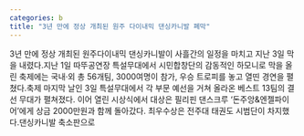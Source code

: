 ```yaml
---
categories: b
title: "3년 만에 정상 개최된 원주 다이내믹 댄싱카니발 폐막"
---
```

3년 만에 정상 개최된 원주다이내믹 댄싱카니발이 사흘간의 일정을 마치고 지난 3일 막을 내렸다.지난 1일 따뚜공연장 특설무대에서 시민합창단의 감동적인 하모니로 막을 올린 축제에는 국내·외 총 56개팀, 3000여명이 참가, 우승 트로피를 놓고 열띤 경연을 펼쳤다.축제 마지막 날인 3일 특설무대에서 각 부문 예선을 거쳐 올라온 베스트 13팀의 결선 무대가 펼쳐졌다. 이어 열린 시상식에서 대상은 필리핀 댄스크루 ‘돈주앙&엔젤파이어’에게 상금 2000만원과 함께 돌아갔다. 최우수상은 전주대 태권도 시범단이 차지했다.댄싱카니발 축소판으로